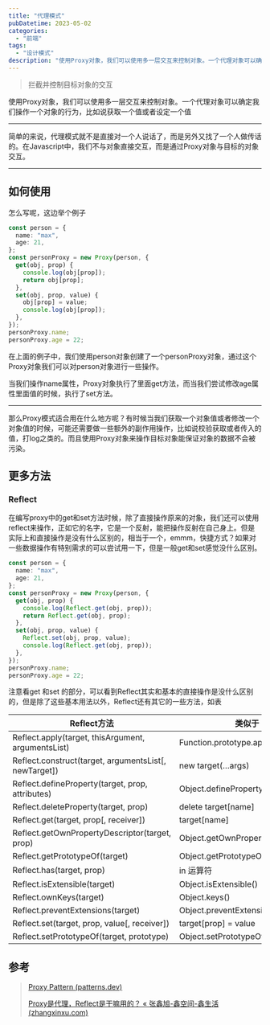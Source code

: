 ```yaml
---
title: "代理模式"
pubDatetime: 2023-05-02
categories:
  - "前端"
tags:
  - "设计模式"
description: "使用Proxy对象，我们可以使用多一层交互来控制对象。一个代理对象可以确定我们操作一个对象的行为，比如说获取一个值或者设定一个值。简单的来说，代理模式就不是直接对一个人说话了，而是另外又找了一个人做传话的。在Javascript中，我们不与对象直接交互，而是通过Proxy对象与目标的对象交互。"
---
```


> 拦截并控制目标对象的交互

使用Proxy对象，我们可以使用多一层交互来控制对象。一个代理对象可以确定我们操作一个对象的行为，比如说获取一个值或者设定一个值

---

简单的来说，代理模式就不是直接对一个人说话了，而是另外又找了一个人做传话的。在Javascript中，我们不与对象直接交互，而是通过Proxy对象与目标的对象交互。

---

## 如何使用

怎么写呢，这边举个例子

```ts
const person = {
  name: "max",
  age: 21,
};
const personProxy = new Proxy(person, {
  get(obj, prop) {
    console.log(obj[prop]);
    return obj[prop];
  },
  set(obj, prop, value) {
    obj[prop] = value;
    console.log(obj[prop]);
  },
});
personProxy.name;
personProxy.age = 22;
```

在上面的例子中，我们使用person对象创建了一个personProxy对象，通过这个Proxy对象我们可以对person对象进行一些操作。

当我们操作name属性，Proxy对象执行了里面get方法，而当我们尝试修改age属性里面值的时候，执行了set方法。

---

那么Proxy模式适合用在什么地方呢？有时候当我们获取一个对象值或者修改一个对象值的时候，可能还需要做一些额外的副作用操作，比如说校验获取或者传入的值，打log之类的。而且使用Proxy对象来操作目标对象能保证对象的数据不会被污染。

## 更多方法

### Reflect

在编写proxy中的get和set方法时候，除了直接操作原来的对象，我们还可以使用reflect来操作，正如它的名字，它是一个反射，能把操作反射在自己身上。但是实际上和直接操作是没有什么区别的，相当于一个，emmm，快捷方式？如果对一些数据操作有特别需求的可以尝试用一下，但是一般get和set感觉没什么区别。

```ts
const person = {
  name: "max",
  age: 21,
};
const personProxy = new Proxy(person, {
  get(obj, prop) {
    console.log(Reflect.get(obj, prop));
    return Reflect.get(obj, prop);
  },
  set(obj, prop, value) {
    Reflect.set(obj, prop, value);
    console.log(Reflect.get(obj, prop));
  },
});
personProxy.name;
personProxy.age = 22;
```

注意看get 和set 的部分，可以看到Reflect其实和基本的直接操作是没什么区别的，但是除了这些基本用法以外，Reflect还有其它的一些方法，如表

| Reflect方法                                             | 类似于                            |
| ------------------------------------------------------- | --------------------------------- |
| Reflect.apply(target, thisArgument, argumentsList)      | Function.prototype.apply()        |
| Reflect.construct(target, argumentsList\[, newTarget\]) | new target(…args)                 |
| Reflect.defineProperty(target, prop, attributes)        | Object.defineProperty()           |
| Reflect.deleteProperty(target, prop)                    | delete target\[name\]             |
| Reflect.get(target, prop\[, receiver\])                 | target\[name\]                    |
| Reflect.getOwnPropertyDescriptor(target, prop)          | Object.getOwnPropertyDescriptor() |
| Reflect.getPrototypeOf(target)                          | Object.getPrototypeOf()           |
| Reflect.has(target, prop)                               | in 运算符                         |
| Reflect.isExtensible(target)                            | Object.isExtensible()             |
| Reflect.ownKeys(target)                                 | Object.keys()                     |
| Reflect.preventExtensions(target)                       | Object.preventExtensions()        |
| Reflect.set(target, prop, value\[, receiver\])          | target\[prop\] = value            |
| Reflect.setPrototypeOf(target, prototype)               | Object.setPrototypeOf()           |

## 参考

> [Proxy Pattern (patterns.dev)](https://www.patterns.dev/posts/proxy-pattern)
>
> [Proxy是代理，Reflect是干嘛用的？ « 张鑫旭-鑫空间-鑫生活 (zhangxinxu.com)](https://www.zhangxinxu.com/wordpress/2021/07/js-proxy-reflect/)
